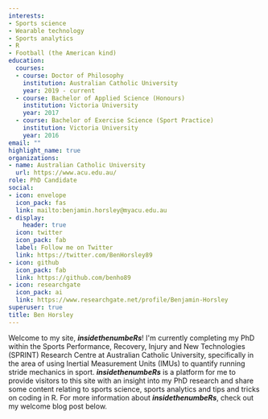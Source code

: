 ```yaml
---
interests:
- Sports science
- Wearable technology
- Sports analytics
- R
- Football (the American kind)
education:
  courses:
  - course: Doctor of Philosophy
    institution: Australian Catholic University
    year: 2019 - current
  - course: Bachelor of Applied Science (Honours)
    institution: Victoria University
    year: 2017
  - course: Bachelor of Exercise Science (Sport Practice)
    institution: Victoria University
    year: 2016
email: ""
highlight_name: true
organizations:
- name: Australian Catholic University
  url: https://www.acu.edu.au/
role: PhD Candidate
social:
- icon: envelope
  icon_pack: fas
  link: mailto:benjamin.horsley@myacu.edu.au
- display:
    header: true
  icon: twitter
  icon_pack: fab
  label: Follow me on Twitter
  link: https://twitter.com/BenHorsley89
- icon: github
  icon_pack: fab
  link: https://github.com/benho89
- icon: researchgate
  icon_pack: ai
  link: https://www.researchgate.net/profile/Benjamin-Horsley
superuser: true
title: Ben Horsley
---
```


Welcome to my site, ***insidethenumbeRs***! I'm currently completing my PhD within the Sports Performance, Recovery, Injury and New Technologies (SPRINT) Research Centre at Australian Catholic University, specifically in the area of using Inertial Measurement Units (IMUs) to quantify running stride mechanics in sport. ***insidethenumbeRs*** is a platform for me to provide visitors to this site with an insight into my PhD research and share some content relating to sports science, sports analytics and tips and tricks on coding in R. For more information about ***insidethenumbeRs***, check out my welcome blog post below.
